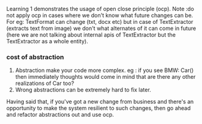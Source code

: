 Learning 1 demonstrates the usage of open close principle (ocp).
Note :do not apply ocp in cases where we don't know what future changes can be. 
For eg: TextFormat can change (txt, docx etc) but in case of TextExtractor (extracts text from image) we don't what alternates of it can come in future 
(here we are not talking about internal apis of TextExtractor but the TextExtractor as a whole entity).

### cost of abstraction
1) Abstraction make your code more complex. eg : if you see BMW: Car() then immediately thoughts would come in mind that are there any other realizations of Car too?
2) Wrong abstractions can be extremely hard to fix later. 

Having said that, if you've got a new change from business and there's an opportunity to make the system resilient to such changes, then go ahead and refactor abstractions out and use ocp.